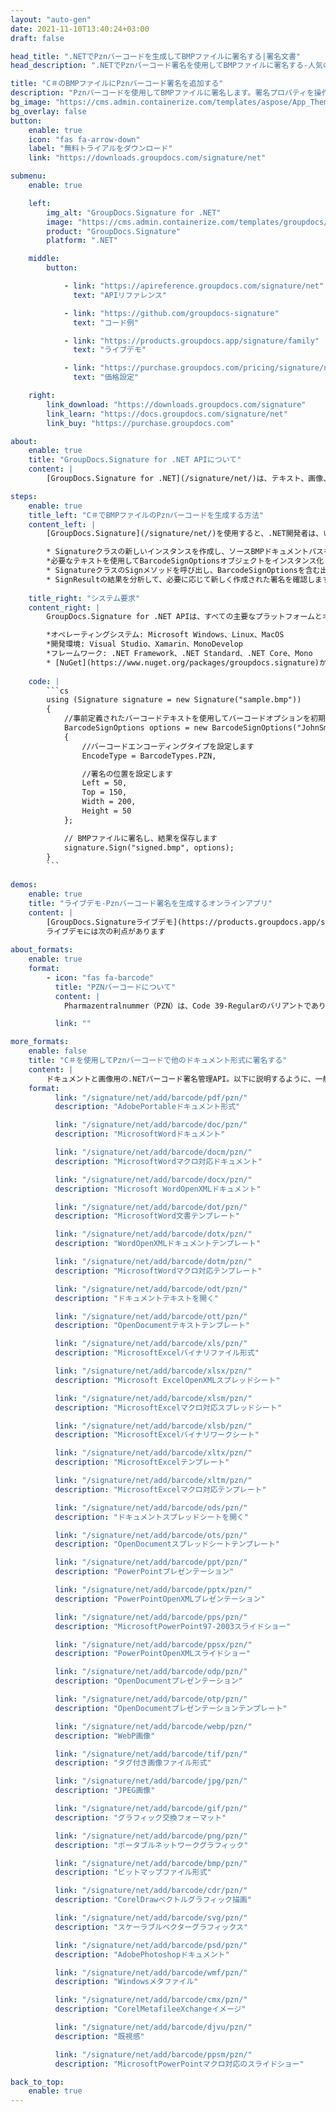 ```yaml
---
layout: "auto-gen"
date: 2021-11-10T13:40:24+03:00
draft: false

head_title: ".NETでPznバーコードを生成してBMPファイルに署名する|署名文書"
head_description: ".NETでPznバーコード署名を使用してBMPファイルに署名する-人気のあるビジネスドキュメントや画像ファイル形式にバーコードを追加します."

title: "C＃のBMPファイルにPznバーコード署名を追加する"
description: "Pznバーコードを使用してBMPファイルに署名します。署名プロパティを操作し、ニーズに合ったドキュメント内で高度な署名オプションを設定します."
bg_image: "https://cms.admin.containerize.com/templates/aspose/App_Themes/V3/images/bg/header1.png"
bg_overlay: false
button:
    enable: true
    icon: "fas fa-arrow-down"
    label: "無料トライアルをダウンロード"
    link: "https://downloads.groupdocs.com/signature/net"

submenu:
    enable: true

    left:
        img_alt: "GroupDocs.Signature for .NET"
        image: "https://cms.admin.containerize.com/templates/groupdocs/images/product-logos/90x90-noborder/groupdocs-signature-net.png"
        product: "GroupDocs.Signature"
        platform: ".NET"

    middle:
        button:

            - link: "https://apireference.groupdocs.com/signature/net"
              text: "APIリファレンス"

            - link: "https://github.com/groupdocs-signature"
              text: "コード例"

            - link: "https://products.groupdocs.app/signature/family"
              text: "ライブデモ"

            - link: "https://purchase.groupdocs.com/pricing/signature/net"
              text: "価格設定"

    right:
        link_download: "https://downloads.groupdocs.com/signature"
        link_learn: "https://docs.groupdocs.com/signature/net"
        link_buy: "https://purchase.groupdocs.com"

about:
    enable: true
    title: "GroupDocs.Signature for .NET APIについて"
    content: |
        [GroupDocs.Signature for .NET](/signature/net/)は、テキスト、画像、バーコード、スタンプ、フォームフィールド、QRコード、メタデータなどのさまざまな署名タイプを使用してデジタルドキュメントに電子署名するネイティブ.NETAPIです。ユーザーは、PDF、Microsoft Word、Excelワークシート、PowerPointプレゼンテーション、Adobe Photoshop、メタファイル、および画像ファイル形式内のデジタル署名を追加、編集、検証、削除、および検索でき、必要に応じて署名プロパティをカスタマイズするための追加サポートがあります。

steps:
    enable: true
    title_left: "C＃でBMPファイルのPznバーコードを生成する方法"
    content_left: |
        [GroupDocs.Signature](/signature/net/)を使用すると、.NET開発者は、いくつかの簡単な手順を実行することで、アプリケーション内のBMPファイルにPznバーコードを簡単に追加できます。

        * Signatureクラスの新しいインスタンスを作成し、ソースBMPドキュメントパスをコンストラクターパラメーターとして渡します。
        *必要なテキストを使用してBarcodeSignOptionsオブジェクトをインスタンス化し、EncodeTypeプロパティをPZNに設定します。
        * SignatureクラスのSignメソッドを呼び出し、BarcodeSignOptionsを含む出力BMPファイル名を渡します。
        * SignResultの結果を分析して、必要に応じて新しく作成された署名を確認します。
        
    title_right: "システム要求"
    content_right: |
        GroupDocs.Signature for .NET APIは、すべての主要なプラットフォームとオペレーティングシステムでサポートされています。以下のコードを実行する前に、システムに次の前提条件がインストールされていることを確認してください。

        *オペレーティングシステム: Microsoft Windows、Linux、MacOS
        *開発環境: Visual Studio、Xamarin、MonoDevelop
        *フレームワーク: .NET Framework、.NET Standard、.NET Core、Mono
        * [NuGet](https://www.nuget.org/packages/groupdocs.signature)からGroupDocs.Signaturefor.NETの最新バージョンをダウンロードします
        
    code: |
        ```cs
        using (Signature signature = new Signature("sample.bmp"))
        {
            //事前定義されたバーコードテキストを使用してバーコードオプションを初期化します
            BarcodeSignOptions options = new BarcodeSignOptions("JohnSmith")
            {
                //バーコードエンコーディングタイプを設定します
                EncodeType = BarcodeTypes.PZN,

                //署名の位置を設定します
                Left = 50,
                Top = 150,
                Width = 200,
                Height = 50
            };

            // BMPファイルに署名し、結果を保存します 
            signature.Sign("signed.bmp", options);
        }
        ```
        
demos:
    enable: true
    title: "ライブデモ-Pznバーコード署名を生成するオンラインアプリ"
    content: |
        [GroupDocs.Signatureライブデモ](https://products.groupdocs.app/signature/family)サイトにアクセスして、PznバーコードをBMPファイルに今すぐ追加してください。  
        ライブデモには次の利点があります
        
about_formats:
    enable: true
    format:
        - icon: "fas fa-barcode"
          title: "PZNバーコードについて"
          content: |
            Pharmazentralnummer（PZN）は、Code 39-Regularのバリアントであり、ドイツでのヘルスケアおよび医薬品の配布とマーキングに使用されます。 2つのバージョンが利用可能です。6桁とチェックディジットをエンコードするPZN7と、7桁とチェックディジットをエンコードするPZN8です。 PZN7は現在段階的に廃止されており、2020年1月1日以降はPZN8のみが使用されます。

          link: ""

more_formats:
    enable: false
    title: "C＃を使用してPznバーコードで他のドキュメント形式に署名する"
    content: |
        ドキュメントと画像用の.NETバーコード署名管理API。以下に説明するように、一般的なファイル形式のいくつかにバーコード署名を追加します。
    format: 
          link: "/signature/net/add/barcode/pdf/pzn/"
          description: "AdobePortableドキュメント形式"

          link: "/signature/net/add/barcode/doc/pzn/"
          description: "MicrosoftWordドキュメント"

          link: "/signature/net/add/barcode/docm/pzn/"
          description: "MicrosoftWordマクロ対応ドキュメント"

          link: "/signature/net/add/barcode/docx/pzn/"
          description: "Microsoft WordOpenXMLドキュメント"

          link: "/signature/net/add/barcode/dot/pzn/"
          description: "MicrosoftWord文書テンプレート"

          link: "/signature/net/add/barcode/dotx/pzn/"
          description: "WordOpenXMLドキュメントテンプレート"

          link: "/signature/net/add/barcode/dotm/pzn/"
          description: "MicrosoftWordマクロ対応テンプレート"       

          link: "/signature/net/add/barcode/odt/pzn/"
          description: "ドキュメントテキストを開く"

          link: "/signature/net/add/barcode/ott/pzn/"
          description: "OpenDocumentテキストテンプレート"

          link: "/signature/net/add/barcode/xls/pzn/"
          description: "MicrosoftExcelバイナリファイル形式"

          link: "/signature/net/add/barcode/xlsx/pzn/"
          description: "Microsoft ExcelOpenXMLスプレッドシート"

          link: "/signature/net/add/barcode/xlsm/pzn/"
          description: "MicrosoftExcelマクロ対応スプレッドシート"

          link: "/signature/net/add/barcode/xlsb/pzn/"
          description: "MicrosoftExcelバイナリワークシート"

          link: "/signature/net/add/barcode/xltx/pzn/"
          description: "MicrosoftExcelテンプレート"

          link: "/signature/net/add/barcode/xltm/pzn/"
          description: "MicrosoftExcelマクロ対応テンプレート"

          link: "/signature/net/add/barcode/ods/pzn/"
          description: "ドキュメントスプレッドシートを開く"

          link: "/signature/net/add/barcode/ots/pzn/"
          description: "OpenDocumentスプレッドシートテンプレート"

          link: "/signature/net/add/barcode/ppt/pzn/"
          description: "PowerPointプレゼンテーション"

          link: "/signature/net/add/barcode/pptx/pzn/"
          description: "PowerPointOpenXMLプレゼンテーション"

          link: "/signature/net/add/barcode/pps/pzn/"
          description: "MicrosoftPowerPoint97-2003スライドショー"

          link: "/signature/net/add/barcode/ppsx/pzn/"
          description: "PowerPointOpenXMLスライドショー"                              

          link: "/signature/net/add/barcode/odp/pzn/"
          description: "OpenDocumentプレゼンテーション"

          link: "/signature/net/add/barcode/otp/pzn/"
          description: "OpenDocumentプレゼンテーションテンプレート"

          link: "/signature/net/add/barcode/webp/pzn/"
          description: "WebP画像"

          link: "/signature/net/add/barcode/tif/pzn/"
          description: "タグ付き画像ファイル形式"

          link: "/signature/net/add/barcode/jpg/pzn/"
          description: "JPEG画像"

          link: "/signature/net/add/barcode/gif/pzn/"
          description: "グラフィック交換フォーマット"

          link: "/signature/net/add/barcode/png/pzn/"
          description: "ポータブルネットワークグラフィック"

          link: "/signature/net/add/barcode/bmp/pzn/"
          description: "ビットマップファイル形式"

          link: "/signature/net/add/barcode/cdr/pzn/"
          description: "CorelDrawベクトルグラフィック描画"

          link: "/signature/net/add/barcode/svg/pzn/"
          description: "スケーラブルベクターグラフィックス"

          link: "/signature/net/add/barcode/psd/pzn/"
          description: "AdobePhotoshopドキュメント"

          link: "/signature/net/add/barcode/wmf/pzn/"
          description: "Windowsメタファイル"        

          link: "/signature/net/add/barcode/cmx/pzn/"
          description: "CorelMetafileeXchangeイメージ"

          link: "/signature/net/add/barcode/djvu/pzn/"
          description: "既視感"

          link: "/signature/net/add/barcode/ppsm/pzn/"
          description: "MicrosoftPowerPointマクロ対応のスライドショー"

back_to_top:
    enable: true
---
```

